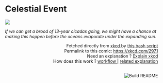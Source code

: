 # <b>Celestial Event</b>

[![](https://imgs.xkcd.com/comics/celestial_event.png)](https://xkcd.com/2971)

<i>If we can get a brood of 13-year cicadas going, we might have a chance at making this happen before the oceans evaporate under the expanding sun.</i>

<div align="right">
  Fetched directly from
  <a href="https://xkcd.com">
    xkcd
  </a>
  by
  <a href="https://github.com/Vanille-N/Vanille-N/blob/master/fetch">
    this bash script
  </a>
</div>
<div align="right">
  Permalink to this comic:
  <a href="https://xkcd.com/2971">
    https://xkcd.com/2971
  </a>
</div>
<div align="right">
  Need an explanation ?
  <a href="https://www.explainxkcd.com/wiki/index.php/2971">
    Explain xkcd
  </a>
</div>
<div align="right">
  How does this work ?
  <a href="https://github.com/Vanille-N/Vanille-N/blob/master/.github/workflows/build.yml">
    workflow
  </a>
  |
  <a href="https://simonwillison.net/2020/Jul/10/self-updating-profile-readme/">
    related explanation
  </a>
</div><br>

<a href="https://github.com/Vanille-N/Vanille-N/actions"><img src="https://github.com/Vanille-N/Vanille-N/workflows/Build%20README/badge.svg" align="right" alt="Build README"></a>

